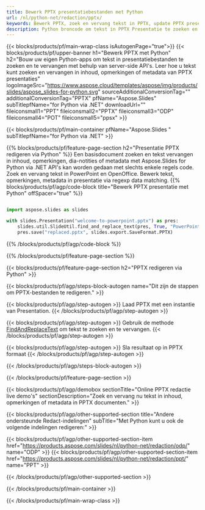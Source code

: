 ```yaml
---
title: Bewerk PPTX presentatiebestanden met Python
url: /nl/python-net/redaction/pptx/
keywords: Bewerk PPTX, zoek en vervang tekst in PPTX, update PPTX presentatie
description: Python broncode om tekst in PPTX Presentatie te zoeken en te vervangen.
---
```


{{< blocks/products/pf/main-wrap-class isAutogenPage="true">}}
{{< blocks/products/pf/upper-banner h1="Bewerk PPTX met Python" h2="Bouw uw eigen Python-apps om tekst in presentatiebestanden te zoeken en te vervangen met behulp van server-side API's. Leer hoe u tekst kunt zoeken en vervangen in inhoud, opmerkingen of metadata van PPTX presentaties" logoImageSrc="https://www.aspose.cloud/templates/aspose/img/products/slides/aspose_slides-for-python.svg" sourceAdditionalConversionTag="" additionalConversionTag="PPTX" pfName="Aspose.Slides" subTitlepfName="for Python via .NET" downloadUrl="" fileiconsmall1="PPT" fileiconsmall2="PPTX" fileiconsmall3="ODP" fileiconsmall4="POT" fileiconsmall5="ppsx" >}}

{{< blocks/products/pf/main-container pfName="Aspose.Slides " subTitlepfName="for Python via .NET" >}}

{{% blocks/products/pf/feature-page-section  h2="Presentatie PPTX redigeren via Python" %}}
Een basisdocument zoeken en tekst vervangen in inhoud, opmerkingen, dia-notities of metadata met Aspose.Slides for Python via .NET API's kan worden gedaan met slechts enkele regels code. Zoek en vervang tekst in PowerPoint en OpenOffice. Bewerk tekst, opmerkingen, metadata in presentatie via regexp data matching.
{{% blocks/products/pf/agp/code-block title="Bewerk PPTX presentatie met Python" offSpacer="true" %}}

```py

import aspose.slides as slides

with slides.Presentation("welcome-to-powerpoint.pptx") as pres:
    slides.util.SlideUtil.find_and_replace_text(pres, True, "PowerPoint", "Aspose.Slides", None)
    pres.save("replaced.pptx", slides.export.SaveFormat.PPTX)
```

{{% /blocks/products/pf/agp/code-block %}}

{{% /blocks/products/pf/feature-page-section %}}

{{< blocks/products/pf/feature-page-section  h2="PPTX redigeren via Python" >}}

{{< blocks/products/pf/agp/steps-block-autogen name="Dit zijn de stappen om PPTX-bestanden te redigeren." >}}

{{< blocks/products/pf/agp/step-autogen >}}
Laad PPTX met een instantie van Presentation.
{{< /blocks/products/pf/agp/step-autogen >}}

{{< blocks/products/pf/agp/step-autogen >}}
Gebruik de methode [FindAndReplaceText](https://reference.aspose.com/slides/python-net/aspose.slides.util/slideutil/) om tekst te zoeken en te vervangen.
{{< /blocks/products/pf/agp/step-autogen >}}

{{< blocks/products/pf/agp/step-autogen >}}
Sla resultaat op in PPTX formaat
{{< /blocks/products/pf/agp/step-autogen >}}

{{< /blocks/products/pf/agp/steps-block-autogen >}}

{{< /blocks/products/pf/feature-page-section >}}

{{< blocks/products/pf/agp/demobox sectionTitle="Online PPTX redactie live demo's" sectionDescription="Zoek en vervang nu tekst in inhoud, opmerkingen of metadata in PPTX documenten." >}}

{{< blocks/products/pf/agp/other-supported-section title="Andere ondersteunde Redact-indelingen" subTitle="Met Python kunt u ook de volgende indelingen redigeren:" >}}

{{< blocks/products/pf/agp/other-supported-section-item href="https://products.aspose.com/slides/nl/python-net/redaction/odp/" name="ODP" >}}
{{< blocks/products/pf/agp/other-supported-section-item href="https://products.aspose.com/slides/nl/python-net/redaction/ppt/" name="PPT" >}}


{{< /blocks/products/pf/agp/other-supported-section >}}

{{< /blocks/products/pf/main-container >}}
    
{{< /blocks/products/pf/main-wrap-class >}}